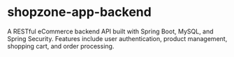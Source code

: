 # shopzone-app-backend
A RESTful eCommerce backend API built with Spring Boot, MySQL, and Spring Security. Features include user authentication, product management, shopping cart, and order processing.
